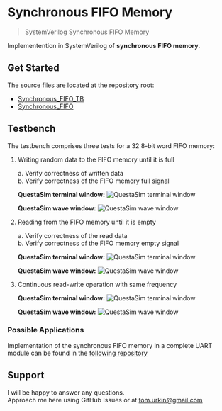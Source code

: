 # Synchronous FIFO Memory

> SystemVerilog Synchronous FIFO Memory  

Implementention in SystemVerilog of __synchronous FIFO memory__.  

## Get Started

The source files  are located at the repository root:

- [Synchronous_FIFO_TB](./Synchronous_FIFO_TB.sv)
- [Synchronous_FIFO](./Synchronous_FIFO.sv)

## Testbench

The testbench comprises three tests for a 32 8-bit word FIFO memory:
1.	Writing random data to the FIFO memory until it is full  

	a.	Verify correctness of written data  
	b.	Verify correctness of the FIFO memory full signal

	**QuestaSim terminal window:**
		![QuestaSim terminal window](./docs/Write_test.JPG) 

	**QuestaSim wave window:**
		![QuestaSim wave window](./docs/Write_test_wave.JPG)  
	
	
2.	Reading from the FIFO memory until it is empty  

	a.	Verify correctness of the read data  
	b.	Verify correctness of the FIFO memory empty signal
	
	**QuestaSim terminal window:**
		![QuestaSim terminal window](./docs/Read_test.JPG) 

	**QuestaSim wave window:**
		![QuestaSim wave window](./docs/Read_test_wave.JPG)  
	
3.	Continuous read-write operation with same frequency 

	**QuestaSim terminal window:**
		![QuestaSim terminal window](./docs/continious_test.JPG) 

	**QuestaSim wave window:**
		![QuestaSim wave window](./docs/continious_test_wave.JPG)  
	



### Possible Applications

Implementation of the synchronous FIFO memory in a complete UART module can be found in the [following repository](https://github.com/tom-urkin/UART)

## Support

I will be happy to answer any questions.  
Approach me here using GitHub Issues or at tom.urkin@gmail.com